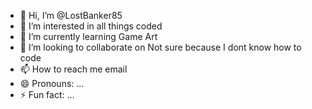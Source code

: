 - 👋 Hi, I’m @LostBanker85
- 👀 I’m interested in all things coded
- 🌱 I’m currently learning Game Art
- 💞️ I’m looking to collaborate on Not sure because I dont know how to code
- 📫 How to reach me email
- 😄 Pronouns: ...
- ⚡ Fun fact: ...

<!---
LostBanker85/LostBanker85 is a ✨ special ✨ repository because its `README.md` (this file) appears on your GitHub profile.
You can click the Preview link to take a look at your changes.
--->
